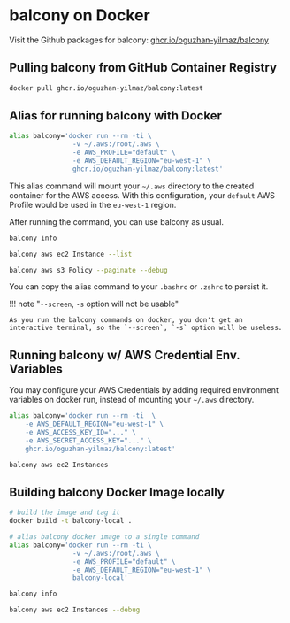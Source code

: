 # balcony on Docker

Visit the Github packages for balcony: [ghcr.io/oguzhan-yilmaz/balcony](https://github.com/oguzhan-yilmaz/balcony/pkgs/container/balcony)

## Pulling balcony from GitHub Container Registry

```bash
docker pull ghcr.io/oguzhan-yilmaz/balcony:latest
```

## Alias for running balcony with Docker

```bash
alias balcony='docker run --rm -ti \
                -v ~/.aws:/root/.aws \
                -e AWS_PROFILE="default" \
                -e AWS_DEFAULT_REGION="eu-west-1" \
                ghcr.io/oguzhan-yilmaz/balcony:latest'
```

This alias command will mount your `~/.aws` directory to the created container for the AWS access. With this configuration, your `default` AWS Profile would be used in the `eu-west-1` region.


After running the command, you can use balcony as usual.

```bash
balcony info

balcony aws ec2 Instance --list

balcony aws s3 Policy --paginate --debug
```

You can copy the alias command to your `.bashrc` or `.zshrc` to persist it.

!!! note "`--screen`, `-s` option will not be usable"

    As you run the balcony commands on docker, you don't get an interactive terminal, so the `--screen`, `-s` option will be useless.

## Running balcony w/ AWS Credential Env. Variables

You may configure your AWS Credentials by adding required environment variables on docker run, instead of mounting your `~/.aws` directory.

```bash
alias balcony='docker run --rm -ti  \
    -e AWS_DEFAULT_REGION="eu-west-1" \
    -e AWS_ACCESS_KEY_ID="..." \
    -e AWS_SECRET_ACCESS_KEY="..." \
    ghcr.io/oguzhan-yilmaz/balcony:latest'
```

```bash
balcony aws ec2 Instances
```

## Building balcony Docker Image locally
```bash
# build the image and tag it
docker build -t balcony-local .
```

```bash
# alias balcony docker image to a single command
alias balcony='docker run --rm -ti \
                -v ~/.aws:/root/.aws \
                -e AWS_PROFILE="default" \
                -e AWS_DEFAULT_REGION="eu-west-1" \
                balcony-local'
```


```bash
balcony info

balcony aws ec2 Instances --debug
```
